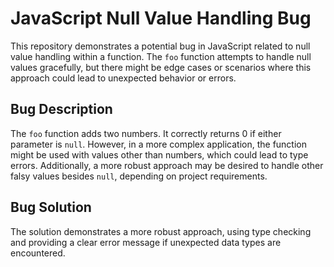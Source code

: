 # JavaScript Null Value Handling Bug

This repository demonstrates a potential bug in JavaScript related to null value handling within a function. The `foo` function attempts to handle null values gracefully, but there might be edge cases or scenarios where this approach could lead to unexpected behavior or errors.

## Bug Description
The `foo` function adds two numbers. It correctly returns 0 if either parameter is `null`. However, in a more complex application, the function might be used with values other than numbers, which could lead to type errors.  Additionally,  a more robust approach may be desired to handle other falsy values besides `null`, depending on project requirements. 

## Bug Solution
The solution demonstrates a more robust approach, using type checking and providing a clear error message if unexpected data types are encountered.